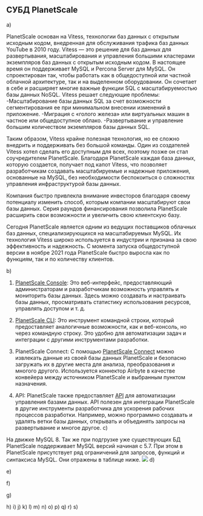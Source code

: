 ## **СУБД PlanetScale** 
a)

PlanetScale основан на Vitess, технологии баз данных с открытым исходным кодом, внедренная для обслуживания трафика баз данных YouTube в 2010 году. 
Vitess — это решение для баз данных для развертывания, масштабирования и управления большими кластерами экземпляров баз данных с открытым исходным кодом. В настоящее время он поддерживает MySQL и Percona Server для MySQL. 
Он спроектирован так, чтобы работать как в общедоступной или частной облачной архитектуре, так и на выделенном оборудовании. Он сочетает в себе и расширяет многие важные функции SQL с масштабируемостью базы данных NoSQL. 
Vitess решает следующие проблемы:
  -Масштабирование базы данных SQL за счет возможности сегментирования ее при минимальном внесении изменений в приложение.
  -Миграция с «голого железа» или виртуальных машин в частное или общедоступное облако.
  -Развертывание и управление большим количеством экземпляров базы данных SQL.

Таким образом, Vitess крайне полезная технология, но ее сложно внедрить и поддерживать без большой команды. Один из создателей Vitess хотел сделать его доступным для всех, поэтому позже он стал соучредителем PlanetScale. 
Благодаря PlanetScale каждая база данных, которую создается, получает под капот Vitess, что позволяет разработчикам создавать масштабируемые и надежные приложения, основанные на MySQL, 
без необходимости беспокоиться о сложностях управления инфраструктурой базы данных.

Компания быстро привлекла внимание инвесторов благодаря своему потенциалу изменить способ, которым компании масштабируют свои базы данных. 
Серия раундов финансирования позволила PlanetScale расширить свои возможности и увеличить свою клиентскую базу.

Сегодня PlanetScale является одним из ведущих поставщиков облачных баз данных, специализирующихся на масштабируемых MySQL. Их технология Vitess широко используется в индустрии и признана за свою эффективность и надежность.
С момента запуска общедоступной версии в ноябре 2021 года PlanetScale быстро выросла как по функциям, так и по количеству клиентов.

b)
  1) [PlanetScale Console](https://planetscale.com/docs/concepts/web-console):
     Это веб-интерфейс, предоставляющий администраторам и разработчикам возможность управлять и мониторить базы данных.
     Здесь можно создавать и настраивать базы данных, просматривать статистику использования ресурсов, управлять доступом и т. д.

  2) [PlanetScale CLI](https://planetscale.com/docs/reference/planetscale-cli):
     Это инструмент командной строки, который предоставляет аналогичные возможности, как и веб-консоль, но через командную строку.
     Это удобно для автоматизации задач и интеграции с другими инструментами разработки.

  3) PlanetScale Connect:
     С помощью [PlanetScale Connect](https://planetscale.com/docs/integrations/airbyte) можно извлекать данные из своей базы данных PlanetScale и безопасно загружать их в другие места для анализа, преобразования и многого другого.
     Используется коннектор Airbyte в качестве конвейера между источником PlanetScale и выбранным пунктом назначения. 

  4) API:
     PlanetScale также предоставляет [API](https://api-docs.planetscale.com/reference/getting-started-with-planetscale-api) для автоматизации управления базами данных. API полезен для интеграции PlanetScale в другие инструменты разработчика для ускорения рабочих процессов разработки.
     Например, можно программно создавать и удалять ветки базы данных, открывать и объединять запросы на развертывание и многое другое.
c)

На движке MySQL 8.
Так же при подгрузке уже существующих БД PlanetScale поддерживает MySQL версий начиная с 5.7.
При этом в PlanetScale присутствует ряд ограничений для запросов, функций и синтаксиса MySQL. Они отражены в таблице ниже.
![](dbm_4_hw_screens/bd_report.png)
d)


e)

f)

g)

h)
i)
j)
k)
l)
m)
n)
o)
p)
q)
r)
s)

